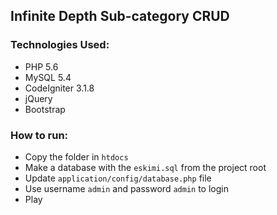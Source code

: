 ## Infinite Depth Sub-category CRUD

### Technologies Used:
- PHP 5.6
- MySQL 5.4
- CodeIgniter 3.1.8
- jQuery
- Bootstrap

### How to run:
- Copy the folder in `htdocs`
- Make a database with the `eskimi.sql` from the project root
- Update `application/config/database.php` file
- Use username `admin` and password `admin` to login
- Play